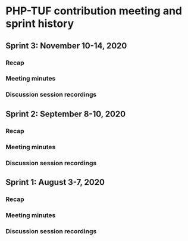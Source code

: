 # PHP-TUF contribution meeting and sprint history

## Sprint 3: November 10-14, 2020 ##

### Recap

### Meeting minutes

### Discussion session recordings

## Sprint 2: September 8-10, 2020 ##

### Recap

### Meeting minutes

### Discussion session recordings

## Sprint 1: August 3-7, 2020 ##

### Recap

### Meeting minutes

### Discussion session recordings
